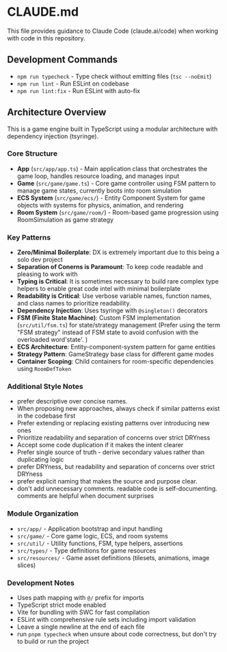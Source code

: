 # CLAUDE.md

This file provides guidance to Claude Code (claude.ai/code) when working with code in this repository.

## Development Commands

- `npm run typecheck` - Type check without emitting files (`tsc --noEmit`)
- `npm run lint` - Run ESLint on codebase
- `npm run lint:fix` - Run ESLint with auto-fix

## Architecture Overview

This is a game engine built in TypeScript using a modular architecture with dependency injection (tsyringe).

### Core Structure

- **App** (`src/app/app.ts`) - Main application class that orchestrates the game loop, handles resource loading, and manages input
- **Game** (`src/game/game.ts`) - Core game controller using FSM pattern to manage game states, currently boots into room simulation
- **ECS System** (`src/game/ecs/`) - Entity Component System for game objects with systems for physics, animation, and rendering
- **Room System** (`src/game/room/`) - Room-based game progression using RoomSimulation as game strategy

### Key Patterns

- **Zero/Minimal Boilerplate**: DX is extremely important due to this being a solo dev project
- **Separation of Conerns is Paramount**: To keep code readable and pleasing to work with
- **Typing is Critical**: It is sometimes necessary to build rare complex type helpers to enable great code intel with minimal boilerplate
- **Readability is Critical**: Use verbose variable names, function names, and class names to prioritize readability. 
- **Dependency Injection**: Uses tsyringe with `@singleton()` decorators
- **FSM (Finite State Machine)**: Custom FSM implementation (`src/util/fsm.ts`) for state/strategy management (Prefer using the term "FSM strategy" instead of FSM state to avoid confusion with the overloaded word'state'. )
- **ECS Architecture**: Entity-component-system pattern for game entities
- **Strategy Pattern**: GameStrategy base class for different game modes
- **Container Scoping**: Child containers for room-specific dependencies using `RoomDefToken`

### Additional Style Notes

- prefer descriptive over concise names.
- When proposing new approaches, always check if similar patterns exist in the codebase first
- Prefer extending or replacing existing patterns over introducing new ones
- Prioritize readability and separation of concerns over strict DRYness
- Accept some code duplication if it makes the intent clearer
- Prefer single source of truth - derive secondary values rather than duplicating logic
- prefer DRYness, but readability and separation of concerns over strict DRYness
- prefer explicit naming that makes the source and purpose clear.
- don't add unnecessary comments. readable code is self-documenting. comments are helpful when document surprises

### Module Organization

- `src/app/` - Application bootstrap and input handling
- `src/game/` - Core game logic, ECS, and room systems
- `src/util/` - Utility functions, FSM, type helpers, assertions
- `src/types/` - Type definitions for game resources
- `src/resources/` - Game asset definitions (tilesets, animations, image slices)

### Development Notes

- Uses path mapping with `@/` prefix for imports
- TypeScript strict mode enabled
- Vite for bundling with SWC for fast compilation
- ESLint with comprehensive rule sets including import validation
- Leave a single newline at the end of each file
- run `pnpm typecheck` when unsure about code correctness, but don't try to build or run the project
